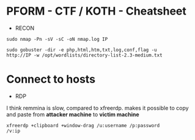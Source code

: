 # PFORM - CTF / KOTH - Cheatsheet

- RECON 

<code>sudo nmap -Pn -sV -sC -oN nmap.log IP</code>

<code>sudo gobuster -dir -e php,html,htm,txt,log,conf,flag -u http://IP -w /opt/wordlists/directory-list-2.3-medium.txt</code>

# Connect to hosts

- RDP

I think remmina is slow, compared to xfreerdp.
makes it possible to copy and paste from <b>attacker machine</b> to <b>victim machine</b>

<code>xfreerdp +clipboard +window-drag /u:username /p:password /v:ip</code>
